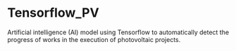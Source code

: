 # Tensorflow_PV
Artificial intelligence (AI) model using Tensorflow to automatically detect the progress of works in the execution of photovoltaic projects.
